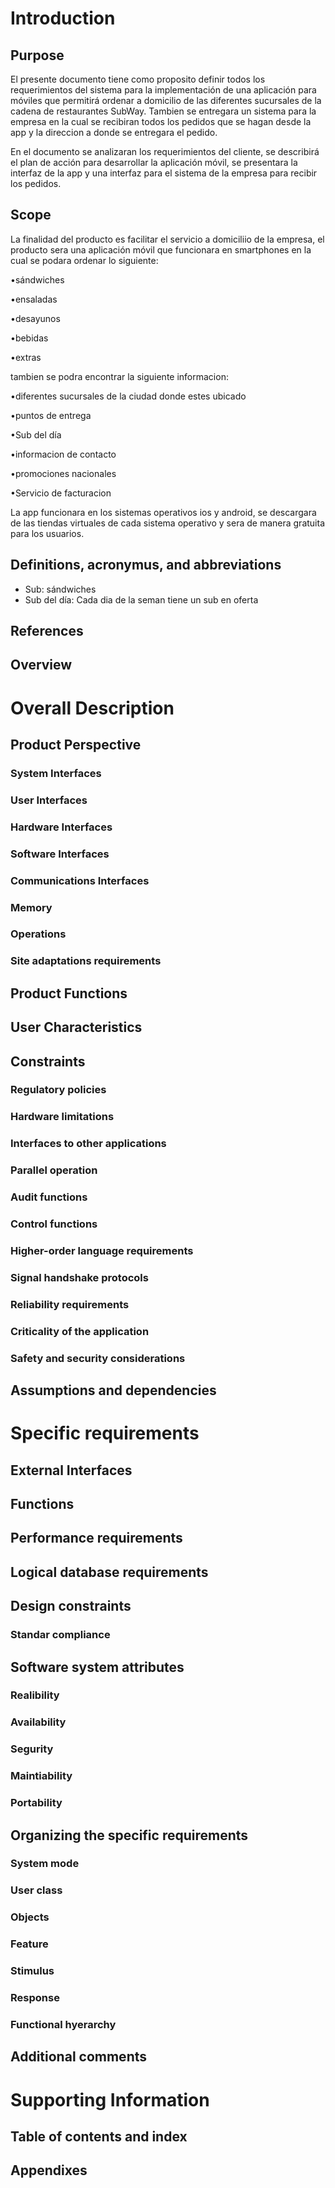 # Introduction
  ## Purpose
   
   El presente documento tiene como proposito definir todos los requerimientos del sistema para la implementación de una aplicación para móviles que permitirá ordenar a domicilio de las diferentes sucursales de la cadena de restaurantes SubWay.
   Tambien se entregara un sistema para la empresa en la cual se recibiran todos los pedidos que se hagan desde la app y la direccion a donde se entregara el pedido.
    
   En el documento se analizaran los requerimientos del cliente, se describirá el plan de acción para desarrollar la aplicación móvil, se presentara la interfaz de la app y una interfaz para el sistema de la empresa para recibir los pedidos.      
  ## Scope  
  
 La finalidad del producto es facilitar el servicio a domiciliio de la empresa, el producto sera una aplicación móvil que funcionara en smartphones en la cual se podara ordenar lo siguiente:
 
•sándwiches


•ensaladas 


•desayunos 


•bebidas  


•extras 

tambien se podra encontrar la siguiente informacion: 

•diferentes sucursales de la ciudad donde estes ubicado


•puntos de entrega 


•Sub del día


•informacion de contacto  


•promociones nacionales


•Servicio de facturacion

  La app funcionara en los sistemas operativos ios y android, se descargara de las tiendas virtuales de cada sistema operativo y sera de manera gratuita para los usuarios.
  
  
    
  ## Definitions, acronymus, and abbreviations
    
  * Sub: sándwiches 
  * Sub del día: Cada dia de la seman tiene un sub en oferta
  
  
  ## References
  ## Overview
# Overall Description
  ## Product Perspective
   ### System Interfaces
   ### User Interfaces
   ### Hardware Interfaces
   ### Software Interfaces
   ### Communications Interfaces
   ### Memory
   ### Operations
   ### Site adaptations requirements
  ## Product Functions
  ## User Characteristics
  ## Constraints
   ### Regulatory policies
   ### Hardware limitations
   ### Interfaces to other applications
   ### Parallel operation
   ### Audit functions
   ### Control functions
   ### Higher-order language requirements
   ### Signal handshake protocols
   ### Reliability requirements
   ### Criticality of the application
   ### Safety and security considerations
  ## Assumptions and dependencies
# Specific requirements
  ## External Interfaces
  ## Functions
  ## Performance requirements
  ## Logical database requirements
  ## Design constraints
   ### Standar compliance
  ## Software system attributes
   ### Realibility
   ### Availability
   ### Segurity
   ### Maintiability
   ### Portability
 ## Organizing the specific requirements
   ### System mode
   ### User class
   ### Objects
   ### Feature
   ### Stimulus
   ### Response
   ### Functional hyerarchy
 ## Additional comments
# Supporting Information
 ## Table of contents and index
 ## Appendixes
